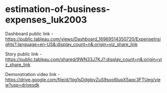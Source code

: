 # estimation-of-business-expenses_luk2003


Dashboard public link - https://public.tableau.com/views/Dashboard_16969514350720/ExpenseInsights?:language=en-US&:display_count=n&:origin=viz_share_link

Story public link -  https://public.tableau.com/shared/9WN33J7KJ?:display_count=n&:origin=viz_share_link

Demonstration video link - https://drive.google.com/file/d/1qg1sDdglpvZuS9soo6lupX5aqc3FTUeg/view?usp=drivesdk
